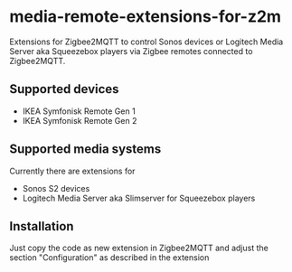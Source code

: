 # media-remote-extensions-for-z2m
Extensions for Zigbee2MQTT to control Sonos devices or Logitech Media Server aka Squeezebox players via Zigbee remotes connected to Zigbee2MQTT.

## Supported devices
- IKEA Symfonisk Remote Gen 1
- IKEA Symfonisk Remote Gen 2

## Supported media systems
Currently there are extensions for
- Sonos S2 devices
- Logitech Media Server aka Slimserver for Squeezebox players

## Installation
Just copy the code as new extension in Zigbee2MQTT and adjust the section "Configuration" as described in the extension
